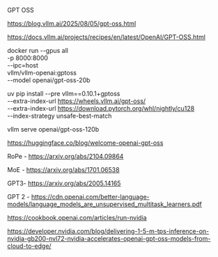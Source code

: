 GPT OSS

https://blog.vllm.ai/2025/08/05/gpt-oss.html


https://docs.vllm.ai/projects/recipes/en/latest/OpenAI/GPT-OSS.html



docker run --gpus all \
    -p 8000:8000 \
    --ipc=host \
    vllm/vllm-openai:gptoss \
    --model openai/gpt-oss-20b

uv pip install --pre vllm==0.10.1+gptoss \
    --extra-index-url https://wheels.vllm.ai/gpt-oss/ \
    --extra-index-url https://download.pytorch.org/whl/nightly/cu128 \
    --index-strategy unsafe-best-match

vllm serve openai/gpt-oss-120b

https://huggingface.co/blog/welcome-openai-gpt-oss


RoPe - https://arxiv.org/abs/2104.09864

MoE - https://arxiv.org/abs/1701.06538


GPT3- https://arxiv.org/abs/2005.14165

GPT 2 - 
https://cdn.openai.com/better-language-models/language_models_are_unsupervised_multitask_learners.pdf


https://cookbook.openai.com/articles/run-nvidia


https://developer.nvidia.com/blog/delivering-1-5-m-tps-inference-on-nvidia-gb200-nvl72-nvidia-accelerates-openai-gpt-oss-models-from-cloud-to-edge/

